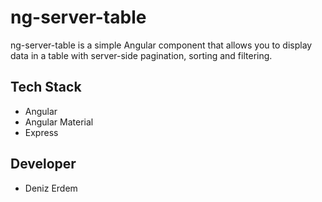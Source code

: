 # ng-server-table

ng-server-table is a simple Angular component that allows you to display data in a table with server-side pagination, sorting and filtering.

## Tech Stack
- Angular
- Angular Material
- Express

## Developer
- Deniz Erdem